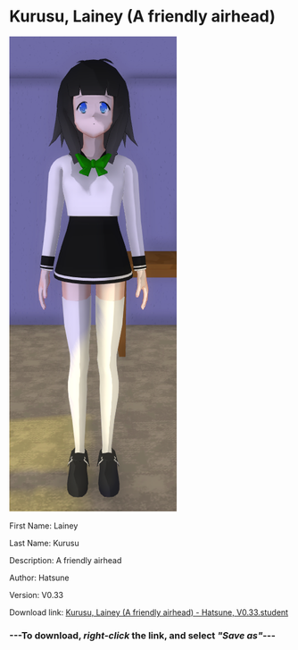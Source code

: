 # Kurusu, Lainey (A friendly airhead)

<img src = "https://raw.githubusercontent.com/Arbiter1223/Daigaku-Gurashi-Custom-Students/master/Students/Files/Kurusu%2C%20Lainey%20(A%20friendly%20airhead).png">

First Name: Lainey

Last Name: Kurusu

Description: A friendly airhead

Author: Hatsune

Version: V0.33

Download link: <a href="https://raw.githubusercontent.com/Arbiter1223/Daigaku-Gurashi-Custom-Students/master/Students/Files/Kurusu%2C%20Lainey%20(A%20friendly%20airhead)%20-%20Hatsune%2C%20V0.33.student">Kurusu, Lainey (A friendly airhead) - Hatsune, V0.33.student</a>

### ---**To download, _right-click_ the link, and select _"Save as"_**---
